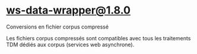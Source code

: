 # ws-data-wrapper@1.8.0

Conversions en fichier corpus compressé

Les fichiers corpus compressés sont compatibles avec tous les traitements TDM dédiés aux corpus (services web asynchrone).
